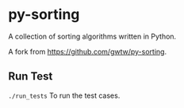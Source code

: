 # py-sorting

A collection of sorting algorithms written in Python.

A fork from https://github.com/gwtw/py-sorting.


## Run Test
`./run_tests` To run the test cases.